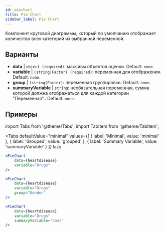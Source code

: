 ```yaml
---
id: piechart
title: Pie Chart
sidebar_label: Pie Chart
---
```


Компонент круговой диаграммы, который по умолчанию отображает количество всех категорий из выбранной переменной.

## Варианты

* __data__ | `object (required)`: массивы объектов оценки. Default: `none`.
* __variable__ | `(string|Factor) (required)`: переменная для отображения. Default: `none`.
* __group__ | `(string|Factor)`: переменная группировки. Default: `none`.
* __summaryVariable__ | `string`: необязательная переменная, сумма которой должна отображаться для каждой категории "Переменная".. Default: `none`.


## Примеры

import Tabs from '@theme/Tabs';
import TabItem from '@theme/TabItem';

<Tabs
    defaultValue="minimal"
    values={[
        { label: 'Minimal', value: 'minimal' },
        { label: 'Grouped', value: 'grouped' },
        { label: 'Summary Variable', value: 'summaryVariable' }
    ]}
    lazy
>

<TabItem value="minimal">

```jsx live
<PieChart 
    data={heartdisease} 
    variable="Drugs"
/>
```

</TabItem>

<TabItem value="grouped">

```jsx live
<PieChart 
    data={heartdisease} 
    variable="Drugs"
    group="Gender"
/>
```

</TabItem>

<TabItem value="summaryVariable">

```jsx live
<PieChart 
    data={heartdisease} 
    variable="Drugs"
    summaryVariable="Cost"
/>
```

</TabItem>

</Tabs>
